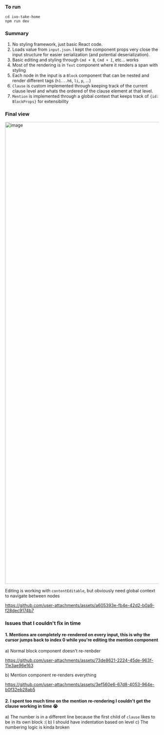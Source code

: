 ### To run

```
cd ivo-take-home
npm run dev
```

### Summary

1. No styling framework, just basic React code.
2. Loads value from `input.json`. I kept the component props very close the input structure for easier serialization (and potential deserialization).
3. Basic editing and styling through `Cmd + B`, `Cmd + I`, etc... works
4. Most of the rendering is in `Text` component where it renders a span with styling
5. Each node in the input is a `Block` component that can be nested and render different tags (`h1...h6`, `li`, `p`, ...)
6. `Clause` is custom implemented through keeping track of the current clause level and whats the ordered of the clause element at that level.
7. `Mention` is implemented through a global context that keeps track of `{id: BlockProps}` for extensibility

### Final view
<img width="1512" alt="image" src="https://github.com/user-attachments/assets/52ae0aae-9edc-404f-8aaf-6924d835f3c4" />

Editing is working with `contentEditable`, but obviously need global context to navigate between nodes

https://github.com/user-attachments/assets/a605393e-fb4e-42d2-b0a9-f28dec9174b7



### Issues that I couldn't fix in time

#### 1. Mentions are completely re-rendered on every input, this is why the cursor jumps back to index 0 while you're editing the mention component

a) Normal block component doesn't re-renbder

https://github.com/user-attachments/assets/73de8621-2224-45de-963f-11e3ae96e163

b) Mention component re-renders everything

https://github.com/user-attachments/assets/3ef560e6-67d8-4053-964e-b0f32eb28ab5

#### 2. I spent too much time on the mention re-rendering I couldn't get the clause working in time 😭 

a) The number is in a different line because the first child of `clause` likes to be in its own block :( 
b) I should have indentation based on level
c) The numbering logic is kinda broken 




